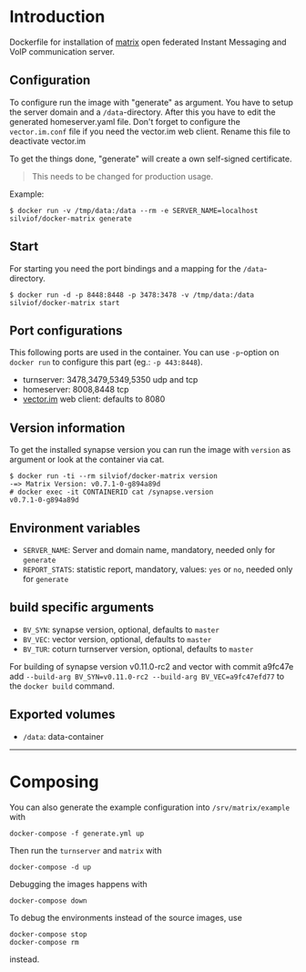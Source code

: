 
# Introduction

Dockerfile for installation of [matrix] open federated Instant Messaging and
VoIP communication server.

[matrix]: matrix.org

## Configuration

To configure run the image with "generate" as argument. You have to setup the
server domain and a `/data`-directory. After this you have to edit the
generated homeserver.yaml file. Don't forget to configure the `vector.im.conf`
file if you need the vector.im web client. Rename this file to deactivate
vector.im

To get the things done, "generate" will create a own self-signed certificate.

> This needs to be changed for production usage.

Example:

    $ docker run -v /tmp/data:/data --rm -e SERVER_NAME=localhost silviof/docker-matrix generate

## Start

For starting you need the port bindings and a mapping for the
`/data`-directory.

    $ docker run -d -p 8448:8448 -p 3478:3478 -v /tmp/data:/data silviof/docker-matrix start

## Port configurations

This following ports are used in the container. You can use `-p`-option on
`docker run` to configure this part (eg.: `-p 443:8448`).

* turnserver: 3478,3479,5349,5350 udp and tcp
* homeserver: 8008,8448 tcp
* [vector.im] web client: defaults to 8080

[vector.im]: https://vector.im

## Version information

To get the installed synapse version you can run the image with `version` as
argument or look at the container via cat.

    $ docker run -ti --rm silviof/docker-matrix version
    -=> Matrix Version: v0.7.1-0-g894a89d
    # docker exec -it CONTAINERID cat /synapse.version
    v0.7.1-0-g894a89d

## Environment variables

* `SERVER_NAME`: Server and domain name, mandatory, needed only  for `generate`
* `REPORT_STATS`: statistic report, mandatory, values: `yes` or `no`, needed
  only for `generate`

## build specific arguments

* `BV_SYN`: synapse version, optional, defaults to `master`
* `BV_VEC`: vector version, optional, defaults to `master`
* `BV_TUR`: coturn turnserver version, optional, defaults to `master`

For building of synapse version v0.11.0-rc2 and vector with commit a9fc47e add
`--build-arg BV_SYN=v0.11.0-rc2 --build-arg BV_VEC=a9fc47efd77` to the `docker
build` command.

## Exported volumes

* `/data`: data-container

---

# Composing

You can also generate the example configuration into `/srv/matrix/example` with

    docker-compose -f generate.yml up

Then run the `turnserver` and `matrix` with

    docker-compose -d up

Debugging the images happens with

    docker-compose down

To debug the environments instead of the source images, use

    docker-compose stop
    docker-compose rm

instead.
